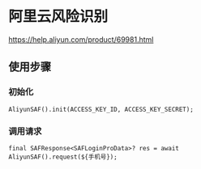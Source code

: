 # 阿里云风险识别

https://help.aliyun.com/product/69981.html

## 使用步骤

### 初始化

`AliyunSAF().init(ACCESS_KEY_ID, ACCESS_KEY_SECRET);`

### 调用请求

`final SAFResponse<SAFLoginProData>? res = await AliyunSAF().request(${手机号});`
